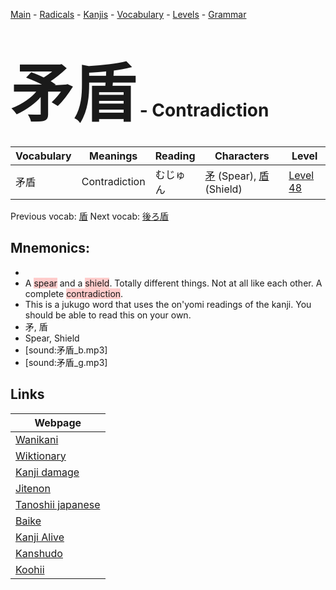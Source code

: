 <style> bigfont {font-size: 100px}</style>
[Main](../README.md) -
[Radicals](../radicals.md) -
[Kanjis](../kanjis.md) -
[Vocabulary](../vocabulary.md) -
[Levels](../levels.md) -
[Grammar](../grammar.md)
# <bigfont> 矛盾</bigfont> - Contradiction 

| Vocabulary | Meanings | Reading | Characters | Level |
| --- | --- | --- | --- | --- |
| 矛盾 | Contradiction | むじゅん |  [矛](../kanjis/矛.md) (Spear), [盾](../kanjis/盾.md) (Shield) | [Level 48](../levels/wk_level48.md) |

Previous vocab: [盾](盾.md) Next vocab: [後ろ盾](後ろ盾.md) 

## Mnemonics:

* 
* A <span style="background-color:#ffcccb"> spear</span> and a <span style="background-color:#ffcccb"> shield</span>. Totally different things. Not at all like each other. A complete <span style="background-color:#ffcccb"> contradiction</span>.
* This is a jukugo word that uses the on'yomi readings of the kanji. You should be able to read this on your own.
* 矛, 盾
* Spear, Shield
* [sound:矛盾_b.mp3]
* [sound:矛盾_g.mp3]


## Links 

| Webpage |
| --- |
| [Wanikani          ](https://www.wanikani.com/kanji/矛盾) |
| [Wiktionary        ](https://en.wiktionary.org/wiki/矛盾) |
| [Kanji damage      ](http://www.kanjidamage.com/kanji/search?utf8=✓&q=矛盾) |
| [Jitenon           ](https://jitenon.com/kanji/矛盾) |
| [Tanoshii japanese ](https://www.tanoshiijapanese.com/dictionary/kanji.cfm?k=矛盾) |
| [Baike             ](https://baike.baidu.com/item/矛盾) |
| [Kanji Alive       ](https://app.kanjialive.com/矛盾) |
| [Kanshudo          ](https://www.kanshudo.com/searchmn?q=矛盾) |
| [Koohii            ](https://kanji.koohii.com/study/kanji/矛盾) |
